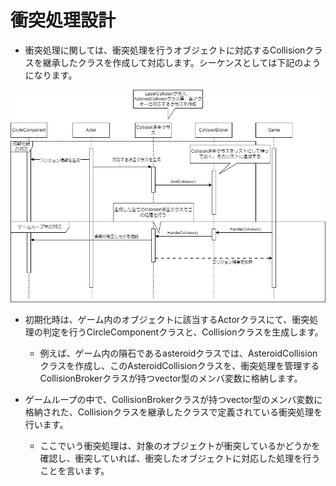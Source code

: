 
# 衝突処理設計

- 衝突処理に関しては、衝突処理を行うオブジェクトに対応するCollisionクラスを継承したクラスを作成して対応します。シーケンスとしては下記のようになります。

![シーケンス図](img/collision.png)

- 初期化時は、ゲーム内のオブジェクトに該当するActorクラスにて、衝突処理の判定を行うCircleComponentクラスと、Collisionクラスを生成します。
  - 例えば、ゲーム内の隕石であるasteroidクラスでは、AsteroidCollisionクラスを作成し、このAsteroidCollisionクラスを、衝突処理を管理するCollisionBrokerクラスが持つvector型のメンバ変数に格納します。

- ゲームループの中で、CollisionBrokerクラスが持つvector型のメンバ変数に格納された、Collisionクラスを継承したクラスで定義されている衝突処理を行います。
  - ここでいう衝突処理は、対象のオブジェクトが衝突しているかどうかを確認し、衝突していれば、衝突したオブジェクトに対応した処理を行うことを言います。

